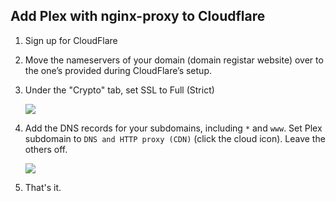 ## Add Plex with nginx-proxy to Cloudflare 


1. Sign up for CloudFlare

1. Move the nameservers of your domain (domain registar website) over to the one’s provided during CloudFlare’s setup.

1. Under the "Crypto" tab, set SSL to Full (Strict)

   ![](https://i.imgur.com/ph1pNZx.png)

1. Add the DNS records for your subdomains, including `*` and `www`. Set Plex subdomain to `DNS and HTTP proxy (CDN)` (click the cloud icon). Leave the others off.

   ![](https://i.imgur.com/YHbDAcM.png)
   
1. That's it. 
